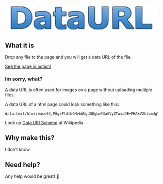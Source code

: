 ![DataURL](/res/Header.png)

## What it is
Drop any file to the page and you will get a data URL of the file.

[See the page in action!](http://and3k5.github.io/DataURL/)

### Im sorry, what?
A data URL is often used for images on a page without uploading multiple files.

A data URL of a html page could look something like this: 
```
data:text/html;base64,PGgxPldlbGNvbWUgdG8gbm93aGVyZTwvaDE+PHA+V2hlcmUgYW0gSSwgeW91IG1pZ2h0IGFzay48YnIgLz5XZWxsIEkgZG9uJ3Qga25vdyA6UDwvcD4=
```

Look up [Data URI Scheme](https://en.wikipedia.org/wiki/Data_URI_scheme) at Wikipedia
## Why make this?
I don't know.
## Need help?
Any help would be great! 🍴

